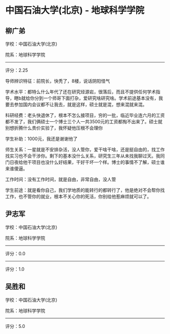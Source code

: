 # 中国石油大学(北京) - 地球科学学院

## 柳广弟

学校：中国石油大学(北京)

院系：地球科学学院

* * *

评分：2.25

导师辨识特征：前院长，快秃了，8楼，说话阴阳怪气

学术水平：都特么什么年代了还在研究烃源岩，很落后，而且不提供任何学术指导，瞎b就给你分到一个师哥下面打杂，爱研究啥研究啥。学术前途基本没有，我要去参加国内会议都不让我去，就是这样，硕士就是混，想来混就来混。

科研经费：老头快退休了，根本不怎么接项目，穷的一批，临近毕业连六月的工资都不发了，我们俩硕士一个博士三个人一共3500元的工资都掏不出来了。硕士就别想折腾什么贵价实验了，我怀疑他压根不会理你

学生补助：1000元，我还是谢谢他了

师生关系：一星就是不安排杂活，没人管你，爱干啥干啥，还是挺自由的，找工作找实习也不会干涉你。剩下的基本没什么关系，研究生三年从未找我聊过天。我同门日夜给他干项目也没什么好结果，干好干坏一个样。博士的事情不了解，硕士谁来谁傻逼。

工作时间：没有工作时间，就是自由，非常自由，没人管

学生前途：就是看你自己，我们学地质的能转行的都转行了，他是绝对不会帮你找工作，也不管你的就业，根本不关心你的死活，你别给他惹麻烦就可以了。

## 尹志军

学校：中国石油大学(北京)

院系：地球科学学院

* * *

评分：0.0

* * *

评分：1.0

## 吴胜和

学校：中国石油大学(北京)

院系：地球科学学院

* * *

评分：5.0